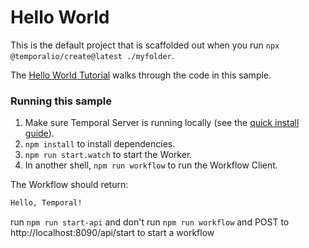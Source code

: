 # Hello World

This is the default project that is scaffolded out when you run `npx @temporalio/create@latest ./myfolder`.

The [Hello World Tutorial](https://docs.temporal.io/typescript/hello-world/) walks through the code in this sample.

### Running this sample

1. Make sure Temporal Server is running locally (see the [quick install guide](https://docs.temporal.io/server/quick-install/)).
1. `npm install` to install dependencies.
1. `npm run start.watch` to start the Worker.
1. In another shell, `npm run workflow` to run the Workflow Client.

The Workflow should return:

```bash
Hello, Temporal!
```

run `npm run start-api` and don't run `npm run workflow` and POST to http://localhost:8090/api/start to start a workflow

